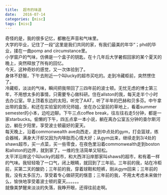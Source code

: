 ```yaml
---
title:  超市的味道
date:   2016-07-14
categories: [misc]
tags: [misc]
---
```

奇怪的是，我的很多记忆，都散在声音和气味里。  
大学的毕业，记住了一段”这里是我们共同的家，有我们最美的年华“；phd的毕业，揉在一曲pomp and circumstance里。  
小学窗户的气味，仿佛是一个盒子的钥匙，在十几年后大学暑假回家的某个夏天的晚上，突然释放了所有的回忆。  
今天，这种奇妙的感觉，又一次体验到了。  
身体不舒服，下午去附近一个叫lucky的超市买吃的。走到冷藏柜前，突然愣住了。  
冷藏柜，淡淡的气味，瞬间把我带回了三四年前的波士顿。无忧无虑的博士第三年，不用想太多的事情，只需要专心做科研。住在allston的我，每天走半个小时去办公室。早上顶着东边的太阳，听完了AAT，听了半年的巴赫和贝多芬。中午拿出带的盒饭，和还在实验室的师兄师姐，坐在办公室前的草地上，看着summer semester的小本，边吃边聊。下午三点coffee break，往左往右走5分钟，都是一家starbucks。偷懒的下午，四五点拿一本小说，躺在离办公室五分钟的查尔斯河边，躺在夕阳里，享受波士顿最好的夏天。  
每天晚上，沿着commonwealth ave向西走，走到中点处的gym，打会篮球，练会器械，满身大汗却又因为内啡肽而心情大好；从gym出来，继续走到3/4处的shaws超市，买一点菜，买一些零食，在夜色里沿着commonwealth走到boston和allston的边界，就到家了。一维的生活简单又轻松。  
太平洋沿岸这个叫lucky的超市，和大西洋沿岸那家叫shaws的超市，和有着一样的气味。我轻轻吸了一口气，闭上眼睛，就回到了三年前。三年前的我，站在冷柜前，买第二天的酸奶；三年前的我，穿着球鞋和短裤，刚从gym回来；三年前的我，没有太多压力，享受着专心做研究的惬意；三年前的我，不用太考虑未来做什么，愉快地享受着波士顿的夏天。。。。。。  
就像美梦醒来淡淡的失落，我睁开眼，还得往前走啊。  